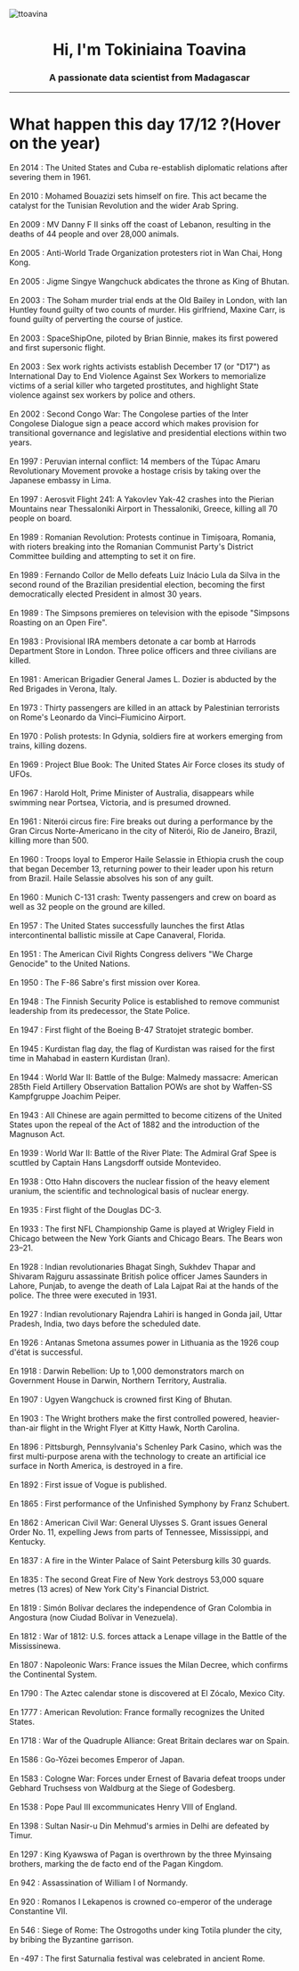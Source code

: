 
<p align="left"> <img src="https://komarev.com/ghpvc/?username=ttoavina&label=Profile%20views&color=0e75b6&style=flat" alt="ttoavina" /> </p>
<h1 align="center">Hi, I'm Tokiniaina Toavina</h1>
<h3 align="center">A passionate data scientist from Madagascar</h3>
    
<hr/>
<h1> What happen this day 17/12 ?(Hover on the year)</h1>

En 2014 : The United States and Cuba re-establish diplomatic relations after severing them in 1961.
<br/><br/>
En 2010 : Mohamed Bouazizi sets himself on fire. This act became the catalyst for the Tunisian Revolution and the wider Arab Spring.
<br/><br/>
En 2009 : MV Danny F II sinks off the coast of Lebanon, resulting in the deaths of 44 people and over 28,000 animals.
<br/><br/>
En 2005 : Anti-World Trade Organization protesters riot in Wan Chai, Hong Kong.
<br/><br/>
En 2005 : Jigme Singye Wangchuck abdicates the throne as King of Bhutan.
<br/><br/>
En 2003 : The Soham murder trial ends at the Old Bailey in London, with Ian Huntley found guilty of two counts of murder.  His girlfriend, Maxine Carr, is found guilty of perverting the course of justice.
<br/><br/>
En 2003 : SpaceShipOne, piloted by Brian Binnie, makes its first powered and first supersonic flight.
<br/><br/>
En 2003 : Sex work rights activists establish December 17 (or "D17") as International Day to End Violence Against Sex Workers to memorialize victims of a serial killer who targeted prostitutes, and highlight State violence against sex workers by police and others.
<br/><br/>
En 2002 : Second Congo War: The Congolese parties of the Inter Congolese Dialogue sign a peace accord which makes provision for transitional governance and legislative and presidential elections within two years.
<br/><br/>
En 1997 : Peruvian internal conflict: 14 members of the Túpac Amaru Revolutionary Movement provoke a hostage crisis by taking over the Japanese embassy in Lima.
<br/><br/>
En 1997 : Aerosvit Flight 241: A Yakovlev Yak-42 crashes into the Pierian Mountains near Thessaloniki Airport in Thessaloniki, Greece, killing all 70 people on board.
<br/><br/>
En 1989 : Romanian Revolution: Protests continue in Timișoara, Romania, with rioters breaking into the Romanian Communist Party's District Committee building and attempting to set it on fire.
<br/><br/>
En 1989 : Fernando Collor de Mello defeats Luiz Inácio Lula da Silva in the second round of the Brazilian presidential election, becoming the first democratically elected President in almost 30 years.
<br/><br/>
En 1989 : The Simpsons premieres on television with the episode "Simpsons Roasting on an Open Fire".
<br/><br/>
En 1983 : Provisional IRA members detonate a car bomb at Harrods Department Store in London. Three police officers and three civilians are killed.
<br/><br/>
En 1981 : American Brigadier General James L. Dozier is abducted by the Red Brigades in Verona, Italy.
<br/><br/>
En 1973 : Thirty passengers are killed in an attack by Palestinian terrorists on Rome's Leonardo da Vinci–Fiumicino Airport.
<br/><br/>
En 1970 : Polish protests: In Gdynia, soldiers fire at workers emerging from trains, killing dozens.
<br/><br/>
En 1969 : Project Blue Book: The United States Air Force closes its study of UFOs.
<br/><br/>
En 1967 : Harold Holt, Prime Minister of Australia, disappears while swimming near Portsea, Victoria, and is presumed drowned.
<br/><br/>
En 1961 : Niterói circus fire: Fire breaks out during a performance by the Gran Circus Norte-Americano in the city of Niterói, Rio de Janeiro, Brazil, killing more than 500.
<br/><br/>
En 1960 : Troops loyal to Emperor Haile Selassie in Ethiopia crush the coup that began December 13, returning power to their leader upon his return from Brazil. Haile Selassie absolves his son of any guilt.
<br/><br/>
En 1960 : Munich C-131 crash: Twenty passengers and crew on board as well as 32 people on the ground are killed.
<br/><br/>
En 1957 : The United States successfully launches the first Atlas intercontinental ballistic missile at Cape Canaveral, Florida.
<br/><br/>
En 1951 : The American Civil Rights Congress delivers "We Charge Genocide" to the United Nations.
<br/><br/>
En 1950 : The F-86 Sabre's first mission over Korea.
<br/><br/>
En 1948 : The Finnish Security Police is established to remove communist leadership from its predecessor, the State Police.
<br/><br/>
En 1947 : First flight of the Boeing B-47 Stratojet strategic bomber.
<br/><br/>
En 1945 : Kurdistan flag day, the flag of Kurdistan was raised for the first time in Mahabad in eastern Kurdistan (Iran).
<br/><br/>
En 1944 : World War II: Battle of the Bulge: Malmedy massacre: American 285th Field Artillery Observation Battalion POWs are shot by Waffen-SS Kampfgruppe Joachim Peiper.
<br/><br/>
En 1943 : All Chinese are again permitted to become citizens of the United States upon the repeal of the Act of 1882 and the introduction of the Magnuson Act.
<br/><br/>
En 1939 : World War II: Battle of the River Plate: The Admiral Graf Spee is scuttled by Captain Hans Langsdorff outside Montevideo.
<br/><br/>
En 1938 : Otto Hahn discovers the nuclear fission of the heavy element uranium, the scientific and technological basis of nuclear energy.
<br/><br/>
En 1935 : First flight of the Douglas DC-3.
<br/><br/>
En 1933 : The first NFL Championship Game is played at Wrigley Field in Chicago between the New York Giants and Chicago Bears. The Bears won 23–21.
<br/><br/>
En 1928 : Indian revolutionaries Bhagat Singh, Sukhdev Thapar and Shivaram Rajguru assassinate British police officer James Saunders in Lahore, Punjab, to avenge the death of Lala Lajpat Rai at the hands of the police. The three were executed in 1931.
<br/><br/>
En 1927 : Indian revolutionary Rajendra Lahiri is hanged in Gonda jail, Uttar Pradesh, India, two days before the scheduled date.
<br/><br/>
En 1926 : Antanas Smetona assumes power in Lithuania as the 1926 coup d'état is successful.
<br/><br/>
En 1918 : Darwin Rebellion: Up to 1,000 demonstrators march on Government House in Darwin, Northern Territory, Australia.
<br/><br/>
En 1907 : Ugyen Wangchuck is crowned first King of Bhutan.
<br/><br/>
En 1903 : The Wright brothers make the first controlled powered, heavier-than-air flight in the Wright Flyer at Kitty Hawk, North Carolina.
<br/><br/>
En 1896 : Pittsburgh, Pennsylvania's Schenley Park Casino, which was the first multi-purpose arena with the technology to create an artificial ice surface in North America, is destroyed in a fire.
<br/><br/>
En 1892 : First issue of Vogue is published.
<br/><br/>
En 1865 : First performance of the Unfinished Symphony by Franz Schubert.
<br/><br/>
En 1862 : American Civil War: General Ulysses S. Grant issues General Order No. 11, expelling Jews from parts of Tennessee, Mississippi, and Kentucky.
<br/><br/>
En 1837 : A fire in the Winter Palace of Saint Petersburg kills 30 guards.
<br/><br/>
En 1835 : The second Great Fire of New York destroys 53,000 square metres (13 acres) of New York City's Financial District.
<br/><br/>
En 1819 : Simón Bolívar declares the independence of Gran Colombia in Angostura (now Ciudad Bolívar in Venezuela).
<br/><br/>
En 1812 : War of 1812: U.S. forces attack a Lenape village in the Battle of the Mississinewa.
<br/><br/>
En 1807 : Napoleonic Wars: France issues the Milan Decree, which confirms the Continental System.
<br/><br/>
En 1790 : The Aztec calendar stone is discovered at  El Zócalo, Mexico City.
<br/><br/>
En 1777 : American Revolution: France formally recognizes the United States.
<br/><br/>
En 1718 : War of the Quadruple Alliance: Great Britain declares war on Spain.
<br/><br/>
En 1586 : Go-Yōzei becomes Emperor of Japan.
<br/><br/>
En 1583 : Cologne War: Forces under Ernest of Bavaria defeat troops under Gebhard Truchsess von Waldburg at the Siege of Godesberg.
<br/><br/>
En 1538 : Pope Paul III excommunicates Henry VIII of England.
<br/><br/>
En 1398 : Sultan Nasir-u Din Mehmud's armies in Delhi are defeated by Timur.
<br/><br/>
En 1297 : King Kyawswa of Pagan is overthrown by the three Myinsaing brothers, marking the de facto end of the Pagan Kingdom.
<br/><br/>
En 942 : Assassination of William I of Normandy.
<br/><br/>
En 920 : Romanos I Lekapenos is crowned co-emperor of the underage Constantine VII.
<br/><br/>
En 546 : Siege of Rome: The Ostrogoths under king Totila plunder the city, by bribing the Byzantine garrison.
<br/><br/>
En -497 : The first Saturnalia festival was celebrated in ancient Rome.
<br/><br/>
